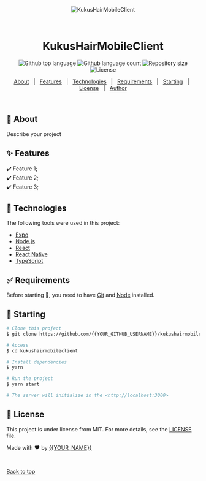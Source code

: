 <div align="center" id="top"> 
  <img src="./.github/app.gif" alt="KukusHairMobileClient" />

  &#xa0;

  <!-- <a href="https://kukushairmobileclient.netlify.app">Demo</a> -->
</div>

<h1 align="center">KukusHairMobileClient</h1>

<p align="center">
  <img alt="Github top language" src="https://img.shields.io/github/languages/top/{{YOUR_GITHUB_USERNAME}}/kukushairmobileclient?color=56BEB8">

  <img alt="Github language count" src="https://img.shields.io/github/languages/count/{{YOUR_GITHUB_USERNAME}}/kukushairmobileclient?color=56BEB8">

  <img alt="Repository size" src="https://img.shields.io/github/repo-size/{{YOUR_GITHUB_USERNAME}}/kukushairmobileclient?color=56BEB8">

  <img alt="License" src="https://img.shields.io/github/license/{{YOUR_GITHUB_USERNAME}}/kukushairmobileclient?color=56BEB8">

  <!-- <img alt="Github issues" src="https://img.shields.io/github/issues/{{YOUR_GITHUB_USERNAME}}/kukushairmobileclient?color=56BEB8" /> -->

  <!-- <img alt="Github forks" src="https://img.shields.io/github/forks/{{YOUR_GITHUB_USERNAME}}/kukushairmobileclient?color=56BEB8" /> -->

  <!-- <img alt="Github stars" src="https://img.shields.io/github/stars/{{YOUR_GITHUB_USERNAME}}/kukushairmobileclient?color=56BEB8" /> -->
</p>

<!-- Status -->

<!-- <h4 align="center"> 
	🚧  KukusHairMobileClient 🚀 Under construction...  🚧
</h4> 

<hr> -->

<p align="center">
  <a href="#dart-about">About</a> &#xa0; | &#xa0; 
  <a href="#sparkles-features">Features</a> &#xa0; | &#xa0;
  <a href="#rocket-technologies">Technologies</a> &#xa0; | &#xa0;
  <a href="#white_check_mark-requirements">Requirements</a> &#xa0; | &#xa0;
  <a href="#checkered_flag-starting">Starting</a> &#xa0; | &#xa0;
  <a href="#memo-license">License</a> &#xa0; | &#xa0;
  <a href="https://github.com/{{YOUR_GITHUB_USERNAME}}" target="_blank">Author</a>
</p>

<br>

## :dart: About ##

Describe your project

## :sparkles: Features ##

:heavy_check_mark: Feature 1;\
:heavy_check_mark: Feature 2;\
:heavy_check_mark: Feature 3;

## :rocket: Technologies ##

The following tools were used in this project:

- [Expo](https://expo.io/)
- [Node.js](https://nodejs.org/en/)
- [React](https://pt-br.reactjs.org/)
- [React Native](https://reactnative.dev/)
- [TypeScript](https://www.typescriptlang.org/)

## :white_check_mark: Requirements ##

Before starting :checkered_flag:, you need to have [Git](https://git-scm.com) and [Node](https://nodejs.org/en/) installed.

## :checkered_flag: Starting ##

```bash
# Clone this project
$ git clone https://github.com/{{YOUR_GITHUB_USERNAME}}/kukushairmobileclient

# Access
$ cd kukushairmobileclient

# Install dependencies
$ yarn

# Run the project
$ yarn start

# The server will initialize in the <http://localhost:3000>
```

## :memo: License ##

This project is under license from MIT. For more details, see the [LICENSE](LICENSE.md) file.


Made with :heart: by <a href="https://github.com/{{YOUR_GITHUB_USERNAME}}" target="_blank">{{YOUR_NAME}}</a>

&#xa0;

<a href="#top">Back to top</a>
